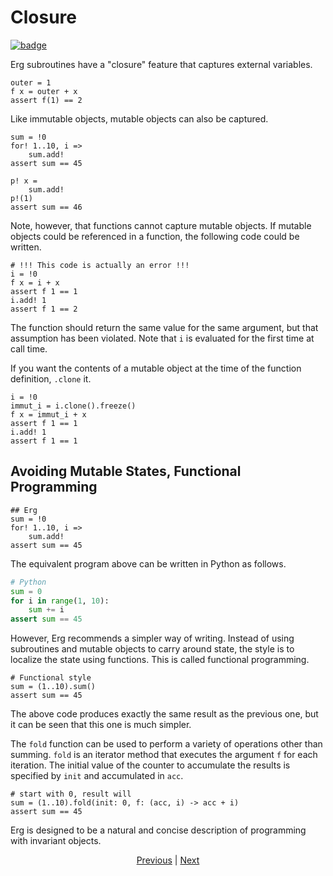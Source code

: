 # Closure

[![badge](https://img.shields.io/endpoint.svg?url=https%3A%2F%2Fgezf7g7pd5.execute-api.ap-northeast-1.amazonaws.com%2Fdefault%2Fsource_up_to_date%3Fowner%3Derg-lang%26repos%3Derg%26ref%3Dmain%26path%3Ddoc/EN/syntax/23_closure.md%26commit_hash%3D21e8145e83fb54ed77e7631deeee8a7e39b028a3)
](https://gezf7g7pd5.execute-api.ap-northeast-1.amazonaws.com/default/source_up_to_date?owner=erg-lang&repos=erg&ref=main&path=doc/EN/syntax/23_closure.md&commit_hash=21e8145e83fb54ed77e7631deeee8a7e39b028a3)

Erg subroutines have a "closure" feature that captures external variables.

```erg
outer = 1
f x = outer + x
assert f(1) == 2
```

Like immutable objects, mutable objects can also be captured.

```erg
sum = !0
for! 1..10, i =>
    sum.add!
assert sum == 45

p! x =
    sum.add!
p!(1)
assert sum == 46
```

Note, however, that functions cannot capture mutable objects.
If mutable objects could be referenced in a function, the following code could be written.

```erg
# !!! This code is actually an error !!!
i = !0
f x = i + x
assert f 1 == 1
i.add! 1
assert f 1 == 2
```

The function should return the same value for the same argument, but that assumption has been violated.
Note that ``i`` is evaluated for the first time at call time.

If you want the contents of a mutable object at the time of the function definition, `.clone` it.

```erg
i = !0
immut_i = i.clone().freeze()
f x = immut_i + x
assert f 1 == 1
i.add! 1
assert f 1 == 1
```

## Avoiding Mutable States, Functional Programming

```erg
## Erg
sum = !0
for! 1..10, i =>
    sum.add!
assert sum == 45
```

The equivalent program above can be written in Python as follows.

```python
# Python
sum = 0
for i in range(1, 10):
    sum += i
assert sum == 45
```

However, Erg recommends a simpler way of writing.
Instead of using subroutines and mutable objects to carry around state, the style is to localize the state using functions. This is called functional programming.

```erg
# Functional style
sum = (1..10).sum()
assert sum == 45
```

The above code produces exactly the same result as the previous one, but it can be seen that this one is much simpler.

The `fold` function can be used to perform a variety of operations other than summing.
`fold` is an iterator method that executes the argument `f` for each iteration.
The initial value of the counter to accumulate the results is specified by `init` and accumulated in `acc`.

```erg
# start with 0, result will
sum = (1..10).fold(init: 0, f: (acc, i) -> acc + i)
assert sum == 45
```

Erg is designed to be a natural and concise description of programming with invariant objects.

<p align='center'>
    <a href='./22_subroutine.md'>Previous</a> | <a href='./24_module.md'>Next</a>
</p>
